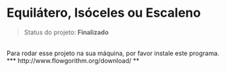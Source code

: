 # Equilátero, Isóceles ou Escaleno
> Status do projeto: <strong>Finalizado</strong>
<br>
Para rodar esse projeto na sua máquina, por favor instale este programa.
 ***
http://www.flowgorithm.org/download/
**
